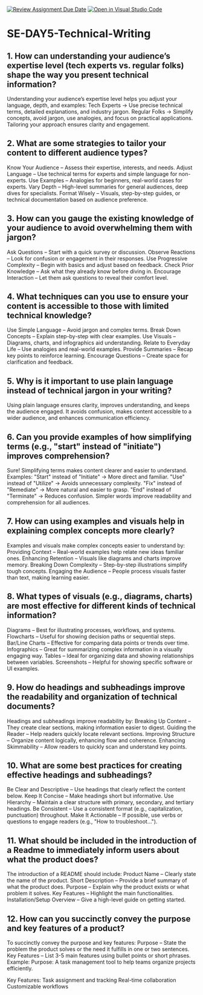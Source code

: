 [![Review Assignment Due Date](https://classroom.github.com/assets/deadline-readme-button-22041afd0340ce965d47ae6ef1cefeee28c7c493a6346c4f15d667ab976d596c.svg)](https://classroom.github.com/a/zsAR-pyY)
[![Open in Visual Studio Code](https://classroom.github.com/assets/open-in-vscode-2e0aaae1b6195c2367325f4f02e2d04e9abb55f0b24a779b69b11b9e10269abc.svg)](https://classroom.github.com/online_ide?assignment_repo_id=18942747&assignment_repo_type=AssignmentRepo)
# SE-DAY5-Technical-Writing
## 1. How can understanding your audience’s expertise level (tech experts vs. regular folks) shape the way you present technical information?

Understanding your audience’s expertise level helps you adjust your language, depth, and examples:
Tech Experts → Use precise technical terms, detailed explanations, and industry jargon.
Regular Folks → Simplify concepts, avoid jargon, use analogies, and focus on practical applications.
Tailoring your approach ensures clarity and engagement.


## 2. What are some strategies to tailor your content to different audience types?

Know Your Audience – Assess their expertise, interests, and needs.
Adjust Language – Use technical terms for experts and simple language for non-experts.
Use Examples – Analogies for beginners, real-world cases for experts.
Vary Depth – High-level summaries for general audiences, deep dives for specialists.
Format Wisely – Visuals, step-by-step guides, or technical documentation based on audience preference.


## 3. How can you gauge the existing knowledge of your audience to avoid overwhelming them with jargon?

Ask Questions – Start with a quick survey or discussion.
Observe Reactions – Look for confusion or engagement in their responses.
Use Progressive Complexity – Begin with basics and adjust based on feedback.
Check Prior Knowledge – Ask what they already know before diving in.
Encourage Interaction – Let them ask questions to reveal their comfort level.


## 4. What techniques can you use to ensure your content is accessible to those with limited technical knowledge?

Use Simple Language – Avoid jargon and complex terms.
Break Down Concepts – Explain step-by-step with clear examples.
Use Visuals – Diagrams, charts, and infographics aid understanding.
Relate to Everyday Life – Use analogies and real-world examples.
Provide Summaries – Recap key points to reinforce learning.
Encourage Questions – Create space for clarification and feedback.


## 5. Why is it important to use plain language instead of technical jargon in your writing?

Using plain language ensures clarity, improves understanding, and keeps the audience engaged. It avoids confusion, makes content accessible to a wider audience, and enhances communication efficiency.


## 6. Can you provide examples of how simplifying terms (e.g., "start" instead of "initiate") improves comprehension?

Sure! Simplifying terms makes content clearer and easier to understand. Examples:
"Start" instead of "Initiate" → More direct and familiar.
"Use" instead of "Utilize" → Avoids unnecessary complexity.
"Fix" instead of "Remediate" → More natural and easier to grasp.
"End" instead of "Terminate" → Reduces confusion.
Simpler words improve readability and comprehension for all audiences.


## 7. How can using examples and visuals help in explaining complex concepts more clearly?

Examples and visuals make complex concepts easier to understand by:
Providing Context – Real-world examples help relate new ideas familiar ones.
Enhancing Retention – Visuals like diagrams and charts improve memory.
Breaking Down Complexity – Step-by-step illustrations simplify tough concepts.
Engaging the Audience – People process visuals faster than text, making learning easier.


## 8. What types of visuals (e.g., diagrams, charts) are most effective for different kinds of technical information?

Diagrams – Best for illustrating processes, workflows, and systems.
Flowcharts – Useful for showing decision paths or sequential steps.
Bar/Line Charts – Effective for comparing data points or trends over time.
Infographics – Great for summarizing complex information in a visually engaging way.
Tables – Ideal for organizing data and showing relationships between variables.
Screenshots – Helpful for showing specific software or UI examples.


## 9. How do headings and subheadings improve the readability and organization of technical documents?

Headings and subheadings improve readability by:
Breaking Up Content – They create clear sections, making information easier to digest.
Guiding the Reader – Help readers quickly locate relevant sections.
Improving Structure – Organize content logically, enhancing flow and coherence.
Enhancing Skimmability – Allow readers to quickly scan and understand key points.


## 10. What are some best practices for creating effective headings and subheadings?

Be Clear and Descriptive – Use headings that clearly reflect the content below.
Keep It Concise – Make headings short but informative.
Use Hierarchy – Maintain a clear structure with primary, secondary, and tertiary headings.
Be Consistent – Use a consistent format (e.g., capitalization, punctuation) throughout.
Make It Actionable – If possible, use verbs or questions to engage readers (e.g., "How to troubleshoot...").


## 11. What should be included in the introduction of a Readme to immediately inform users about what the product does?

The introduction of a README should include:
Product Name – Clearly state the name of the product.
Short Description – Provide a brief summary of what the product does.
Purpose – Explain why the product exists or what problem it solves.
Key Features – Highlight the main functionalities.
Installation/Setup Overview – Give a high-level guide on getting started.


## 12. How can you succinctly convey the purpose and key features of a product?

To succinctly convey the purpose and key features:
Purpose – State the problem the product solves or the need it fulfills in one or two sentences.
Key Features – List 3-5 main features using bullet points or short phrases.
Example:
Purpose: A task management tool to help teams organize projects efficiently.

Key Features:
Task assignment and tracking
Real-time collaboration
Customizable workflows
